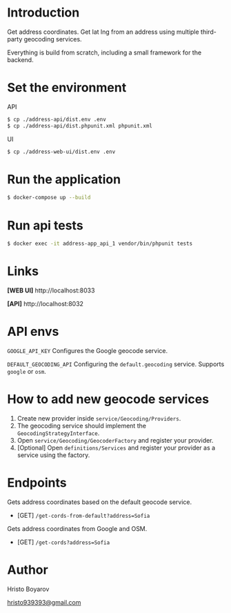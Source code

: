 # Introduction

Get address coordinates. Get lat lng from an address using multiple third-party geocoding services.

Everything is build from scratch, including a small framework for the backend.

# Set the environment

API
```sh
$ cp ./address-api/dist.env .env
$ cp ./address-api/dist.phpunit.xml phpunit.xml
```

UI
```sh
$ cp ./address-web-ui/dist.env .env
```

# Run the application

```sh
$ docker-compose up --build
```

# Run api tests

```sh
$ docker exec -it address-app_api_1 vendor/bin/phpunit tests
```

# Links

**[WEB UI]** http://localhost:8033

**[API]** http://localhost:8032

# API envs

`GOOGLE_API_KEY` Configures the Google geocode service.

`DEFAULT_GEOCODING_API` Configuring the `default.geocoding` service. Supports `google` or `osm`.

# How to add new geocode services
1. Create new provider inside `service/Geocoding/Providers`.
2. The geocoding service should implement the `GeocodingStrategyInterface`.
3. Open `service/Geocoding/GeocoderFactory` and register your provider.
4. [Optional] Open `definitions/Services` and register your provider as a service using the factory.  

# Endpoints

Gets address coordinates based on the default geocode service.
- [GET] `/get-cords-from-default?address=Sofia`

Gets address coordinates from Google and OSM.
- [GET] `/get-cords?address=Sofia`

# Author

Hristo Boyarov

hristo939393@gmail.com